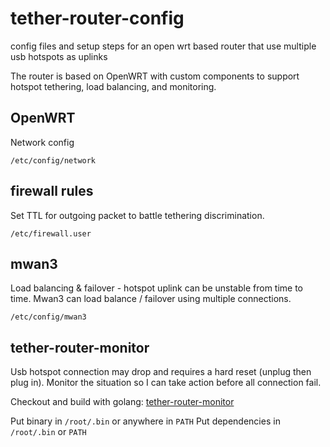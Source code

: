 # tether-router-config
config files and setup steps for an open wrt based router that use multiple usb hotspots as uplinks

The router is based on OpenWRT with custom components to support hotspot tethering, load balancing, and monitoring.

## OpenWRT
Network config
```
/etc/config/network
```

## firewall rules
Set TTL for outgoing packet to battle tethering discrimination.
```
/etc/firewall.user
```

## mwan3
Load balancing & failover - hotspot uplink can be unstable from time to time. Mwan3 can load balance / failover using multiple connections.
```
/etc/config/mwan3
```

## tether-router-monitor
Usb hotspot connection may drop and requires a hard reset (unplug then plug in). Monitor the situation so I can take action before all connection fail.

Checkout and build with golang: [tether-router-monitor](https://github.com/leonzdev/tether-router-monitor)

Put binary in `/root/.bin` or anywhere in `PATH`
Put dependencies in `/root/.bin` or `PATH`
